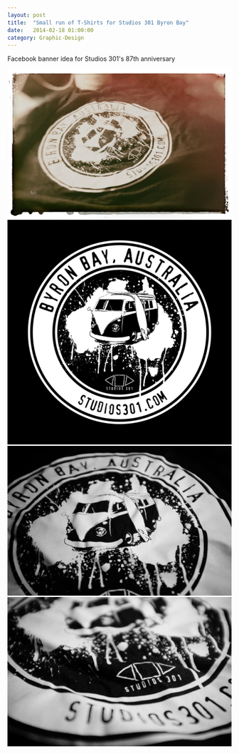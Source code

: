 ```yaml
---
layout: post
title:  "Small run of T-Shirts for Studios 301 Byron Bay"
date:   2014-02-18 01:00:00
category: Graphic-Design
---
```


Facebook banner idea for Studios 301's 87th anniversary

<img src="/assets/t-shirt-studios-301-byron-bay.jpg" />

<img src="/assets/t-shirt-studios-301-byron-bay2.png" />

<img src="/assets/t-shirt-studios-301-byron-bay3.jpg" />

<img src="/assets/t-shirt-studios-301-byron-bay4.jpg" />